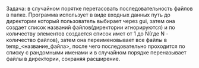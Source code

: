 Задача: в случайном порятке перетасовать последовательность файлов в папке.
Программа использует в виде входных данных путь до директории который пользователь выбирает через gui,
затем она создает список названий файлов(директории игнорируются) и по количеству элементов создается список имет от
1 до N(где N - количество файлов), затем она переименовывает все файлы в temp_<название_файла>, после чего
последовательно проходится по списку с рандомными именами и в случайном порядке переназывает файлы в директории,
сохраняя расширение.
